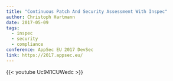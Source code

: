 ```yaml
---
title: "Continuous Patch And Security Assessment With Inspec"
author: Christoph Hartmann
date: 2017-05-09
tags:
  - inspec
  - security
  - compliance
conference: AppSec EU 2017 DevSec
link: https://2017.appsec.eu/
---
```


{{< youtube Uc941CUWedc >}}
